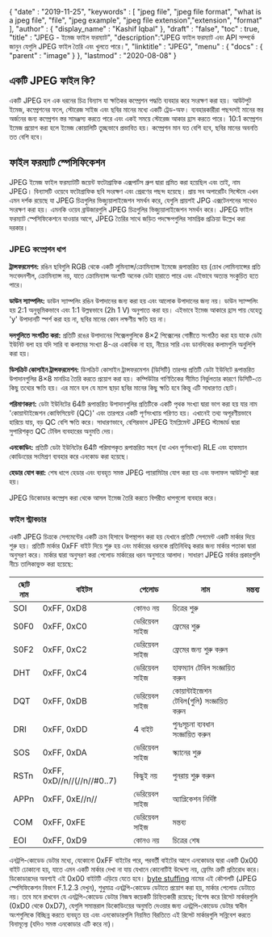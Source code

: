 {
  "date" : "2019-11-25",
  "keywords" : [ "jpeg file", "jpeg file format", "what is a jpeg file", "file", "jpeg example", "jpeg file extension","extension", "format" ],
  "author" : {
    "display_name" : "Kashif Iqbal"
},
  "draft" : "false",
  "toc" : true,
  "title" : "JPEG - ইমেজ ফাইল ফরম্যাট",
  "description":"JPEG ফাইল ফরম্যাট এবং API সম্পর্কে জানুন যেগুলি JPEG ফাইল তৈরি এবং খুলতে পারে।",
  "linktitle" : "JPEG",
  "menu" : {
    "docs" : {
      "parent" : "image"
}
},
  "lastmod" : "2020-08-08"
}

## একটি JPEG ফাইল কি? ##

একটি JPEG হল এক ধরনের চিত্র বিন্যাস যা ক্ষতিকর কম্প্রেশন পদ্ধতি ব্যবহার করে সংরক্ষণ করা হয়। আউটপুট ইমেজ, কম্প্রেশনের ফলে, স্টোরেজ সাইজ এবং ছবির মানের মধ্যে একটি ট্রেড-অফ। ব্যবহারকারীরা পছন্দসই মানের স্তর অর্জনের জন্য কম্প্রেশন স্তর সামঞ্জস্য করতে পারে এবং একই সময়ে স্টোরেজ আকার হ্রাস করতে পারে। 10:1 কম্প্রেশন ইমেজ প্রয়োগ করা হলে ইমেজ কোয়ালিটি তুচ্ছভাবে প্রভাবিত হয়। কম্প্রেশন মান যত বেশি হবে, ছবির মানের অবনতি তত বেশি হবে।

## ফাইল ফরম্যাট স্পেসিফিকেশন ##

JPEG ইমেজ ফাইল ফরম্যাটটি জয়েন্ট ফটোগ্রাফিক এক্সপার্টস গ্রুপ দ্বারা প্রমিত করা হয়েছিল এবং তাই, নাম JPEG। বিন্যাসটি ওয়েবে ফটোগ্রাফিক ছবি সংরক্ষণ এবং প্রেরণের পছন্দ হয়েছে। প্রায় সব অপারেটিং সিস্টেমে এখন এমন দর্শক রয়েছে যা JPEG চিত্রগুলির ভিজ্যুয়ালাইজেশন সমর্থন করে, যেগুলি প্রায়শই JPG এক্সটেনশনের সাথেও সংরক্ষণ করা হয়। এমনকি ওয়েব ব্রাউজারগুলি JPEG চিত্রগুলির ভিজ্যুয়ালাইজেশন সমর্থন করে। JPEG ফাইল ফরম্যাট স্পেসিফিকেশনে যাওয়ার আগে, JPEG তৈরির সাথে জড়িত পদক্ষেপগুলির সামগ্রিক প্রক্রিয়া উল্লেখ করা দরকার।

### JPEG কম্প্রেশন ধাপ ###

**ট্রান্সফরমেশন:** রঙিন ছবিগুলি RGB থেকে একটি লুমিন্যান্স/ক্রোমিন্যান্স ইমেজে রূপান্তরিত হয় (চোখ লোমিন্যান্সের প্রতি সংবেদনশীল, ক্রোমিন্যান্স নয়, যাতে ক্রোমিন্যান্স অংশটি অনেক ডেটা হারাতে পারে এবং এইভাবে অত্যন্ত সংকুচিত হতে পারে।

**ডাউন স্যাম্পলিং:** ডাউন স্যাম্পলিং রঙিন উপাদানের জন্য করা হয় এবং আলোক উপাদানের জন্য নয়। ডাউন স্যাম্পলিং হয় 2:1 অনুভূমিকভাবে এবং 1:1 উল্লম্বভাবে (2h 1 V) অনুপাতে করা হয়। এইভাবে ইমেজ আকারে হ্রাস পায় যেহেতু 'y' উপাদানটি স্পর্শ করা হয় না, ছবির মানের কোন লক্ষণীয় ক্ষতি হয় না।

**দলগুলিতে সংগঠিত করা:** প্রতিটি রঙের উপাদানের পিক্সেলগুলিকে 8×2 পিক্সেলের গোষ্ঠীতে সংগঠিত করা হয় যাকে ডেটা ইউনিট বলা হয় যদি সারি বা কলামের সংখ্যা 8-এর একাধিক না হয়, নীচের সারি এবং ডানদিকের কলামগুলি অনুলিপি করা হয়।

**ডিসক্রিট কোসাইন ট্রান্সফরমেশন:** ডিসক্রিট কোসাইন ট্রান্সফরমেশন (ডিসিটি) তারপর প্রতিটি ডেটা ইউনিটে রূপান্তরিত উপাদানগুলির 8×8 মানচিত্র তৈরি করতে প্রয়োগ করা হয়। কম্পিউটার গাণিতিকের সীমিত নির্ভুলতার কারণে ডিসিটি-তে কিছু তথ্যের ক্ষতি হয়। এর মানে হল যে ম্যাপ ছাড়া ছবির মানের কিছু ক্ষতি হবে কিন্তু এটি সাধারণত ছোট।

**পরিমাণকরণ:** ডেটা ইউনিটের 64টি রূপান্তরিত উপাদানগুলির প্রতিটিকে একটি পৃথক সংখ্যা দ্বারা ভাগ করা হয় যার নাম 'কোয়ান্টাইজেশন কোফিসিয়েন্ট (QC)' এবং তারপরে একটি পূর্ণসংখ্যায় পরিণত হয়। এখানেই তথ্য অপূরণীয়ভাবে হারিয়ে যায়, বড় QC বেশি ক্ষতি করে। সাধারণভাবে, বেশিরভাগ JPEG ইমপ্লিমেন্ট JPEG স্ট্যান্ডার্ড দ্বারা সুপারিশকৃত QC টেবিল ব্যবহারের অনুমতি দেয়।

**এনকোডিং:** প্রতিটি ডেটা ইউনিটের 64টি পরিমাপকৃত রূপান্তরিত সহগ (যা এখন পূর্ণসংখ্যা) RLE এবং হাফম্যান কোডিংয়ের সংমিশ্রণ ব্যবহার করে এনকোড করা হয়েছে।

**হেডার যোগ করা:** শেষ ধাপে হেডার এবং ব্যবহৃত সমস্ত JPEG প্যারামিটার যোগ করা হয় এবং ফলাফল আউটপুট করা হয়।

JPEG ডিকোডার কম্প্রেস করা থেকে আসল ইমেজ তৈরি করতে বিপরীত ধাপগুলো ব্যবহার করে।

### ফাইল স্ট্রাকচার ###

একটি JPEG চিত্রকে সেগমেন্টের একটি ক্রম হিসাবে উপস্থাপন করা হয় যেখানে প্রতিটি সেগমেন্ট একটি মার্কার দিয়ে শুরু হয়। প্রতিটি মার্কার 0xFF বাইট দিয়ে শুরু হয় এবং মার্কারের ধরনকে প্রতিনিধিত্ব করার জন্য মার্কার পতাকা দ্বারা অনুসরণ করে। মার্কার দ্বারা অনুসরণ করা পেলোড মার্কারের ধরন অনুসারে আলাদা। সাধারণ JPEG মার্কার প্রকারগুলি নীচে তালিকাভুক্ত করা হয়েছে:

|ছোট নাম|বাইটস|পেলোড|নাম|মন্তব্য
---|---|---|---|---|
|SOI|0xFF, 0xD8|কোনও নয়|চিত্রের শুরু|
|S0F0|0xFF, 0xC0|ভেরিয়েবল সাইজ|ফ্রেমের শুরু|
|S0F2|0xFF, 0xC2|ভেরিয়েবল সাইজ|ফ্রেমের জন্য শুরু করুন|
|DHT|0xFF, 0xC4|ভেরিয়েবল সাইজ|হাফম্যান টেবিল সংজ্ঞায়িত করুন|
|DQT|0xFF, 0xDB|ভেরিয়েবল সাইজ|কোয়ান্টাইজেশন টেবিল(গুলি) সংজ্ঞায়িত করুন|
|DRI|0xFF, 0xDD|4 বাইট|পুনঃসূচনা ব্যবধান সংজ্ঞায়িত করুন|
|SOS|0xFF, 0xDA|ভেরিয়েবল সাইজ|স্ক্যানের শুরু|
|RSTn|0xFF, 0xD//n//(//n//#0..7)|কিছুই নয়|পুনরায় শুরু করুন|
|APPn|0xFF, 0xE//n//|ভেরিয়েবল সাইজ|অ্যাপ্লিকেশন নির্দিষ্ট|
|COM|0xFF, 0xFE|ভেরিয়েবল সাইজ|মন্তব্য|
|EOI|0xFF, 0xD9|কোনও নয়|চিত্রের শেষ|

এনট্রপি-কোডেড ডেটার মধ্যে, যেকোনো 0xFF বাইটের পরে, পরবর্তী বাইটের আগে এনকোডার দ্বারা একটি 0x00 বাইট ঢোকানো হয়, যাতে এমন একটি মার্কার দেখা না যায় যেখানে কোনোটিই উদ্দেশ্য নয়, ফ্রেমিং ত্রুটি প্রতিরোধ করে। ডিকোডারদের অবশ্যই এই 0x00 বাইটটি এড়িয়ে যেতে হবে। [byte stuffing](https://en.wikipedia.org/wiki/Byte_stuffing) নামের এই কৌশলটি (JPEG স্পেসিফিকেশন বিভাগ F.1.2.3 দেখুন), শুধুমাত্র এনট্রপি-কোডেড ডেটাতে প্রয়োগ করা হয়, মার্কার পেলোড ডেটাতে নয়। তবে মনে রাখবেন যে এনট্রপি-কোডেড ডেটার নিজস্ব কয়েকটি চিহ্নিতকারী রয়েছে; বিশেষ করে রিসেট মার্কারগুলি (0xD0 থেকে 0xD7), যেগুলি সমান্তরাল ডিকোডিংয়ের অনুমতি দেওয়ার জন্য এনট্রপি-কোডেড ডেটার স্বাধীন অংশগুলিকে বিচ্ছিন্ন করতে ব্যবহৃত হয় এবং এনকোডারগুলি নিয়মিত বিরতিতে এই রিসেট মার্কারগুলি সন্নিবেশ করতে বিনামূল্যে (যদিও সমস্ত এনকোডার এটি করে না)।

